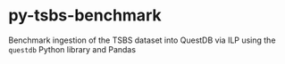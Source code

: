 # py-tsbs-benchmark
Benchmark ingestion of the TSBS dataset into QuestDB via ILP using the `questdb` Python library and Pandas
